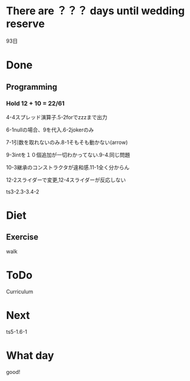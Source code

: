 # There are ？？？ days until wedding reserve

93日

# Done

## Programming

### Hold 12 + 10 = 22/61

4-4スプレッド演算子.5-2forでzzzまで出力

6-1nullの場合、9を代入.6-2jokerのみ

7-1引数を取れないのみ.8-1そもそも動かない(arrow)

9-3intを１０個追加が一切わかってない.9-4.同じ問題

10-3継承のコンストラクタが違和感.11-1全く分からん

12-2スライダーで変更,12-4スライダーが反応しない

ts3-2.3-3.4-2

# Diet

## Exercise 

walk

# ToDo

Curriculum

# Next

ts5-1.6-1

# What day

good!

